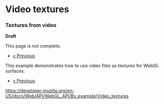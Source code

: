 Video textures
==============

### Textures from video

**Draft**

This page is not complete.

-   <a href="textures_from_code" class="button minimal">« Previous</a>

This example demonstrates how to use video files as textures for WebGL surfaces.

-   <a href="textures_from_code" class="button minimal">« Previous</a>

<a href="https://developer.mozilla.org/en-US/docs/Web/API/WebGL_API/By_example/Video_textures" class="_attribution-link">https://developer.mozilla.org/en-US/docs/Web/API/WebGL_API/By_example/Video_textures</a>
